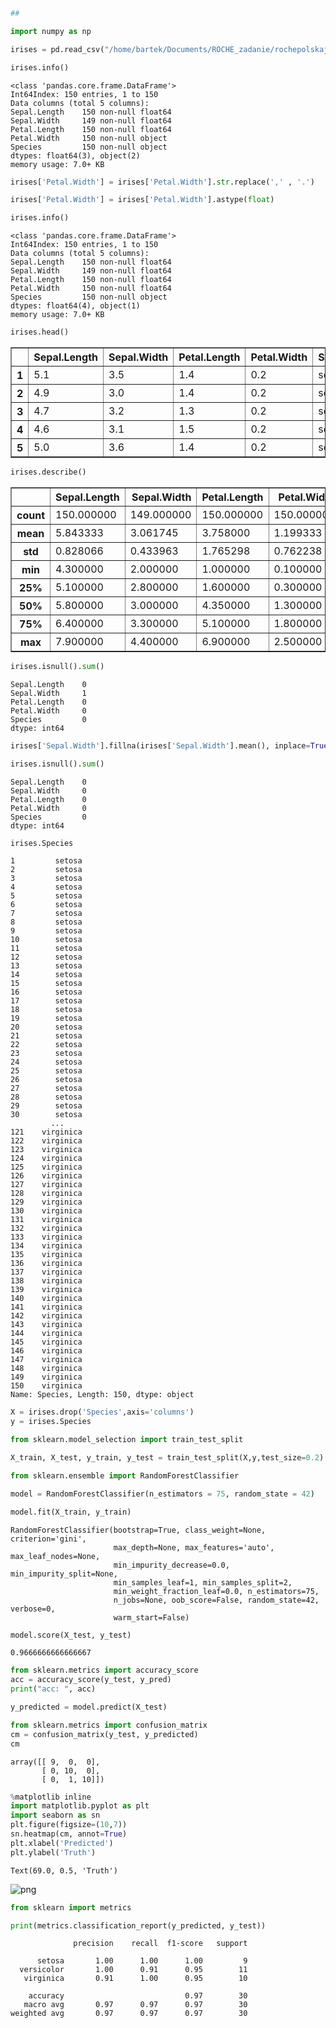 

```python
##
```


```python
import numpy as np
```


```python
irises = pd.read_csv("/home/bartek/Documents/ROCHE_zadanie/rochepolskajuniordatascience/Graduate - IRISES dataset (2019-06).csv", sep = '|', header = 0)
```


```python
irises.info()
```

    <class 'pandas.core.frame.DataFrame'>
    Int64Index: 150 entries, 1 to 150
    Data columns (total 5 columns):
    Sepal.Length    150 non-null float64
    Sepal.Width     149 non-null float64
    Petal.Length    150 non-null float64
    Petal.Width     150 non-null object
    Species         150 non-null object
    dtypes: float64(3), object(2)
    memory usage: 7.0+ KB



```python
irises['Petal.Width'] = irises['Petal.Width'].str.replace(',' , '.')

```


```python
irises['Petal.Width'] = irises['Petal.Width'].astype(float)

```


```python
irises.info()
```

    <class 'pandas.core.frame.DataFrame'>
    Int64Index: 150 entries, 1 to 150
    Data columns (total 5 columns):
    Sepal.Length    150 non-null float64
    Sepal.Width     149 non-null float64
    Petal.Length    150 non-null float64
    Petal.Width     150 non-null float64
    Species         150 non-null object
    dtypes: float64(4), object(1)
    memory usage: 7.0+ KB



```python
irises.head()
```




<div>
<style scoped>
    .dataframe tbody tr th:only-of-type {
        vertical-align: middle;
    }

    .dataframe tbody tr th {
        vertical-align: top;
    }

    .dataframe thead th {
        text-align: right;
    }
</style>
<table border="1" class="dataframe">
  <thead>
    <tr style="text-align: right;">
      <th></th>
      <th>Sepal.Length</th>
      <th>Sepal.Width</th>
      <th>Petal.Length</th>
      <th>Petal.Width</th>
      <th>Species</th>
    </tr>
  </thead>
  <tbody>
    <tr>
      <th>1</th>
      <td>5.1</td>
      <td>3.5</td>
      <td>1.4</td>
      <td>0.2</td>
      <td>setosa</td>
    </tr>
    <tr>
      <th>2</th>
      <td>4.9</td>
      <td>3.0</td>
      <td>1.4</td>
      <td>0.2</td>
      <td>setosa</td>
    </tr>
    <tr>
      <th>3</th>
      <td>4.7</td>
      <td>3.2</td>
      <td>1.3</td>
      <td>0.2</td>
      <td>setosa</td>
    </tr>
    <tr>
      <th>4</th>
      <td>4.6</td>
      <td>3.1</td>
      <td>1.5</td>
      <td>0.2</td>
      <td>setosa</td>
    </tr>
    <tr>
      <th>5</th>
      <td>5.0</td>
      <td>3.6</td>
      <td>1.4</td>
      <td>0.2</td>
      <td>setosa</td>
    </tr>
  </tbody>
</table>
</div>




```python
irises.describe()
```




<div>
<style scoped>
    .dataframe tbody tr th:only-of-type {
        vertical-align: middle;
    }

    .dataframe tbody tr th {
        vertical-align: top;
    }

    .dataframe thead th {
        text-align: right;
    }
</style>
<table border="1" class="dataframe">
  <thead>
    <tr style="text-align: right;">
      <th></th>
      <th>Sepal.Length</th>
      <th>Sepal.Width</th>
      <th>Petal.Length</th>
      <th>Petal.Width</th>
    </tr>
  </thead>
  <tbody>
    <tr>
      <th>count</th>
      <td>150.000000</td>
      <td>149.000000</td>
      <td>150.000000</td>
      <td>150.000000</td>
    </tr>
    <tr>
      <th>mean</th>
      <td>5.843333</td>
      <td>3.061745</td>
      <td>3.758000</td>
      <td>1.199333</td>
    </tr>
    <tr>
      <th>std</th>
      <td>0.828066</td>
      <td>0.433963</td>
      <td>1.765298</td>
      <td>0.762238</td>
    </tr>
    <tr>
      <th>min</th>
      <td>4.300000</td>
      <td>2.000000</td>
      <td>1.000000</td>
      <td>0.100000</td>
    </tr>
    <tr>
      <th>25%</th>
      <td>5.100000</td>
      <td>2.800000</td>
      <td>1.600000</td>
      <td>0.300000</td>
    </tr>
    <tr>
      <th>50%</th>
      <td>5.800000</td>
      <td>3.000000</td>
      <td>4.350000</td>
      <td>1.300000</td>
    </tr>
    <tr>
      <th>75%</th>
      <td>6.400000</td>
      <td>3.300000</td>
      <td>5.100000</td>
      <td>1.800000</td>
    </tr>
    <tr>
      <th>max</th>
      <td>7.900000</td>
      <td>4.400000</td>
      <td>6.900000</td>
      <td>2.500000</td>
    </tr>
  </tbody>
</table>
</div>




```python
irises.isnull().sum()
```




    Sepal.Length    0
    Sepal.Width     1
    Petal.Length    0
    Petal.Width     0
    Species         0
    dtype: int64




```python
irises['Sepal.Width'].fillna(irises['Sepal.Width'].mean(), inplace=True)
```


```python
irises.isnull().sum()
```




    Sepal.Length    0
    Sepal.Width     0
    Petal.Length    0
    Petal.Width     0
    Species         0
    dtype: int64




```python
irises.Species
```




    1         setosa
    2         setosa
    3         setosa
    4         setosa
    5         setosa
    6         setosa
    7         setosa
    8         setosa
    9         setosa
    10        setosa
    11        setosa
    12        setosa
    13        setosa
    14        setosa
    15        setosa
    16        setosa
    17        setosa
    18        setosa
    19        setosa
    20        setosa
    21        setosa
    22        setosa
    23        setosa
    24        setosa
    25        setosa
    26        setosa
    27        setosa
    28        setosa
    29        setosa
    30        setosa
             ...    
    121    virginica
    122    virginica
    123    virginica
    124    virginica
    125    virginica
    126    virginica
    127    virginica
    128    virginica
    129    virginica
    130    virginica
    131    virginica
    132    virginica
    133    virginica
    134    virginica
    135    virginica
    136    virginica
    137    virginica
    138    virginica
    139    virginica
    140    virginica
    141    virginica
    142    virginica
    143    virginica
    144    virginica
    145    virginica
    146    virginica
    147    virginica
    148    virginica
    149    virginica
    150    virginica
    Name: Species, Length: 150, dtype: object




```python
X = irises.drop('Species',axis='columns')
y = irises.Species
```


```python
from sklearn.model_selection import train_test_split

```


```python
X_train, X_test, y_train, y_test = train_test_split(X,y,test_size=0.2)
```


```python
from sklearn.ensemble import RandomForestClassifier
```


```python
model = RandomForestClassifier(n_estimators = 75, random_state = 42)
```


```python
model.fit(X_train, y_train)
```




    RandomForestClassifier(bootstrap=True, class_weight=None, criterion='gini',
                           max_depth=None, max_features='auto', max_leaf_nodes=None,
                           min_impurity_decrease=0.0, min_impurity_split=None,
                           min_samples_leaf=1, min_samples_split=2,
                           min_weight_fraction_leaf=0.0, n_estimators=75,
                           n_jobs=None, oob_score=False, random_state=42, verbose=0,
                           warm_start=False)




```python
model.score(X_test, y_test)
```




    0.9666666666666667




```python
from sklearn.metrics import accuracy_score 
acc = accuracy_score(y_test, y_pred)
print("acc: ", acc)
```


```python
y_predicted = model.predict(X_test)
```


```python
from sklearn.metrics import confusion_matrix
cm = confusion_matrix(y_test, y_predicted)
cm
```




    array([[ 9,  0,  0],
           [ 0, 10,  0],
           [ 0,  1, 10]])




```python
%matplotlib inline
import matplotlib.pyplot as plt
import seaborn as sn
plt.figure(figsize=(10,7))
sn.heatmap(cm, annot=True)
plt.xlabel('Predicted')
plt.ylabel('Truth')
```




    Text(69.0, 0.5, 'Truth')




![png](output_23_1.png)



```python
from sklearn import metrics
```


```python
print(metrics.classification_report(y_predicted, y_test))
```

                  precision    recall  f1-score   support
    
          setosa       1.00      1.00      1.00         9
      versicolor       1.00      0.91      0.95        11
       virginica       0.91      1.00      0.95        10
    
        accuracy                           0.97        30
       macro avg       0.97      0.97      0.97        30
    weighted avg       0.97      0.97      0.97        30
    



```python

```
